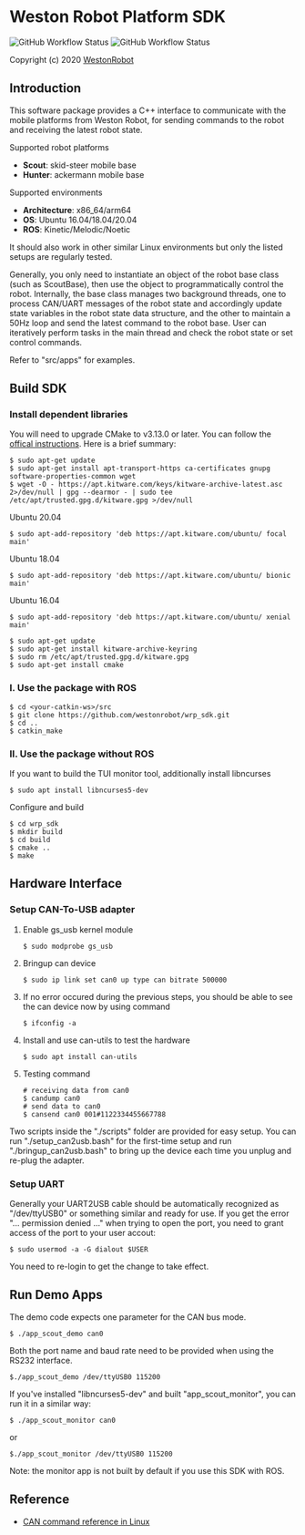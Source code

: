 # Weston Robot Platform SDK

![GitHub Workflow Status](https://github.com/westonrobot/wrp_sdk/workflows/Cpp/badge.svg)
![GitHub Workflow Status](https://github.com/westonrobot/wrp_sdk/workflows/ROS/badge.svg)

Copyright (c) 2020 [WestonRobot](https://www.westonrobot.com/)

## Introduction

This software package provides a C++ interface to communicate with the mobile platforms from Weston Robot, for sending commands to the robot and receiving the latest robot state. 

Supported robot platforms

* **Scout**: skid-steer mobile base
* **Hunter**: ackermann mobile base

Supported environments

* **Architecture**: x86_64/arm64
* **OS**: Ubuntu 16.04/18.04/20.04
* **ROS**: Kinetic/Melodic/Noetic

It should also work in other similar Linux environments but only the listed setups are regularly tested.

Generally, you only need to instantiate an object of the robot base class (such as ScoutBase), then use the object to programmatically control the robot. Internally, the base class manages two background threads, one to process CAN/UART messages of the robot state and accordingly update state variables in the robot state data structure, and the other to maintain a 50Hz loop and send the latest command to the robot base. User can iteratively perform tasks in the main thread and check the robot state or set control commands. 

Refer to "src/apps" for examples.

## Build SDK

### Install dependent libraries

You will need to upgrade CMake to v3.13.0 or later. You can follow the [offical instructions](https://apt.kitware.com/). Here is a brief summary:

```
$ sudo apt-get update
$ sudo apt-get install apt-transport-https ca-certificates gnupg software-properties-common wget
$ wget -O - https://apt.kitware.com/keys/kitware-archive-latest.asc 2>/dev/null | gpg --dearmor - | sudo tee /etc/apt/trusted.gpg.d/kitware.gpg >/dev/null
```

Ubuntu 20.04 

```
$ sudo apt-add-repository 'deb https://apt.kitware.com/ubuntu/ focal main'
```

Ubuntu 18.04 

```
$ sudo apt-add-repository 'deb https://apt.kitware.com/ubuntu/ bionic main'
```

Ubuntu 16.04 

```
$ sudo apt-add-repository 'deb https://apt.kitware.com/ubuntu/ xenial main'
```

```
$ sudo apt-get update
$ sudo apt-get install kitware-archive-keyring
$ sudo rm /etc/apt/trusted.gpg.d/kitware.gpg
$ sudo apt-get install cmake
```

### I. Use the package with ROS

```
$ cd <your-catkin-ws>/src
$ git clone https://github.com/westonrobot/wrp_sdk.git
$ cd ..
$ catkin_make
```

### II. Use the package without ROS

If you want to build the TUI monitor tool, additionally install libncurses

```
$ sudo apt install libncurses5-dev
```

Configure and build

```
$ cd wrp_sdk 
$ mkdir build
$ cd build
$ cmake ..
$ make
```

## Hardware Interface

### Setup CAN-To-USB adapter 
 
1. Enable gs_usb kernel module
    ```
    $ sudo modprobe gs_usb
    ```
2. Bringup can device
   ```
   $ sudo ip link set can0 up type can bitrate 500000
   ```
3. If no error occured during the previous steps, you should be able to see the can device now by using command
   ```
   $ ifconfig -a
   ```
4. Install and use can-utils to test the hardware
    ```
    $ sudo apt install can-utils
    ```
5. Testing command
    ```
    # receiving data from can0
    $ candump can0
    # send data to can0
    $ cansend can0 001#1122334455667788
    ```

Two scripts inside the "./scripts" folder are provided for easy setup. You can run "./setup_can2usb.bash" for the first-time setup and run "./bringup_can2usb.bash" to bring up the device each time you unplug and re-plug the adapter.

### Setup UART

Generally your UART2USB cable should be automatically recognized as "/dev/ttyUSB0" or something similar and ready for use. If you get the error "... permission denied ..." when trying to open the port, you need to grant access of the port to your user accout:

```
$ sudo usermod -a -G dialout $USER
```

You need to re-login to get the change to take effect.


## Run Demo Apps

The demo code expects one parameter for the CAN bus mode.

```
$ ./app_scout_demo can0
```

Both the port name and baud rate need to be provided when using the RS232 interface.

```
$./app_scout_demo /dev/ttyUSB0 115200
```

If you've installed "libncurses5-dev" and built "app_scout_monitor", you can run it in a similar way:

```
$ ./app_scout_monitor can0
```

or

```
$./app_scout_monitor /dev/ttyUSB0 115200
```

Note: the monitor app is not built by default if you use this SDK with ROS.

## Reference

* [CAN command reference in Linux](https://wiki.rdu.im/_pages/Notes/Embedded-System/Linux/can-bus-in-linux.html)
